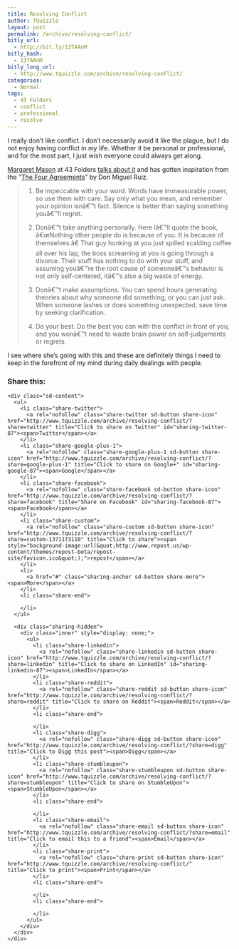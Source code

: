 ```yaml
---
title: Resolving Conflict
author: TQuizzle
layout: post
permalink: /archive/resolving-conflict/
bitly_url:
  - http://bit.ly/13TAAnM
bitly_hash:
  - 13TAAnM
bitly_long_url:
  - http://www.tquizzle.com/archive/resolving-conflict/
categories:
  - Normal
tags:
  - 43 Folders
  - conflict
  - professional
  - resolve
---
```

I really don&#8217;t like conflict. I don&#8217;t necessarily avoid it like the plague, but I do not enjoy having conflict in my life. Whether it be personal or professional, and for the most part, I just wish everyone could always get along.

<a rel="nofollow" target="_blank" href="http://www.43folders.com/people/margaretmason">Margaret Mason</a> at 43 Folders <a rel="nofollow" target="_blank" href="http://www.43folders.com/2007/11/05/resolve-conflict-quickly-four-agreements">talks about it</a> and has gotten inspiration from the &#8220;<a rel="nofollow" target="_blank" href="http://www.amazon.com/gp/offer-listing/1878424505?ie=UTF8&#038;tag=tquizzle.com-20&#038;linkCode=am2&#038;camp=1789&#038;creative=9325&#038;creativeASIN=1878424505">The Four Agreements</a>&#8221; by Don Miguel Ruiz.

> 1.  Be impeccable with your word.
> Words have immeasurable power, so use them with care. Say only what you mean, and remember your opinion isnâ€™t fact. Silence is better than saying something youâ€™ll regret.
> 
> 2.  Donâ€™t take anything personally.
> Here Iâ€™ll quote the book, â€œNothing other people do is because of you. It is because of themselves.â€ That guy honking at you just spilled scalding coffee all over his lap, the boss screaming at you is going through a divorce. Their stuff has nothing to do with your stuff, and assuming youâ€™re the root cause of someoneâ€™s behavior is not only self-centered, itâ€™s also a big waste of energy.
> 
> 3.  Donâ€™t make assumptions.
> You can spend hours generating theories about why someone did something, or you can just ask. When someone lashes or does something unexpected, save time by seeking clarification.
> 
> 4.  Do your best.
> Do the best you can with the conflict in front of you, and you wonâ€™t need to waste brain power on self-judgements or regrets.</ol> </blockquote> 
> I see where she&#8217;s going with this and these are definitely things I need to keep in the forefront of my mind during daily dealings with people.
> 
> <div class="sharedaddy sd-sharing-enabled">
>   <div class="robots-nocontent sd-block sd-social sd-social-icon-text sd-sharing">
>     <h3 class="sd-title">
>       Share this:
>     </h3>
>     
>     <div class="sd-content">
>       <ul>
>         <li class="share-twitter">
>           <a rel="nofollow" class="share-twitter sd-button share-icon" href="http://www.tquizzle.com/archive/resolving-conflict/?share=twitter" title="Click to share on Twitter" id="sharing-twitter-87"><span>Twitter</span></a>
>         </li>
>         <li class="share-google-plus-1">
>           <a rel="nofollow" class="share-google-plus-1 sd-button share-icon" href="http://www.tquizzle.com/archive/resolving-conflict/?share=google-plus-1" title="Click to share on Google+" id="sharing-google-87"><span>Google</span></a>
>         </li>
>         <li class="share-facebook">
>           <a rel="nofollow" class="share-facebook sd-button share-icon" href="http://www.tquizzle.com/archive/resolving-conflict/?share=facebook" title="Share on Facebook" id="sharing-facebook-87"><span>Facebook</span></a>
>         </li>
>         <li class="share-custom">
>           <a rel="nofollow" class="share-custom sd-button share-icon" href="http://www.tquizzle.com/archive/resolving-conflict/?share=custom-1371173110" title="Click to share"><span style="background-image:url(&quot;http://www.repost.us/wp-content/themes/repost-beta/repost-site/favicon.ico&quot;);">repost</span></a>
>         </li>
>         <li>
>           <a href="#" class="sharing-anchor sd-button share-more"><span>More</span></a>
>         </li>
>         <li class="share-end">
>
>         </li>
>       </ul>
>       
>       <div class="sharing-hidden">
>         <div class="inner" style="display: none;">
>           <ul>
>             <li class="share-linkedin">
>               <a rel="nofollow" class="share-linkedin sd-button share-icon" href="http://www.tquizzle.com/archive/resolving-conflict/?share=linkedin" title="Click to share on LinkedIn" id="sharing-linkedin-87"><span>LinkedIn</span></a>
>             </li>
>             <li class="share-reddit">
>               <a rel="nofollow" class="share-reddit sd-button share-icon" href="http://www.tquizzle.com/archive/resolving-conflict/?share=reddit" title="Click to share on Reddit"><span>Reddit</span></a>
>             </li>
>             <li class="share-end">
>
>             </li>
>             <li class="share-digg">
>               <a rel="nofollow" class="share-digg sd-button share-icon" href="http://www.tquizzle.com/archive/resolving-conflict/?share=digg" title="Click to Digg this post"><span>Digg</span></a>
>             </li>
>             <li class="share-stumbleupon">
>               <a rel="nofollow" class="share-stumbleupon sd-button share-icon" href="http://www.tquizzle.com/archive/resolving-conflict/?share=stumbleupon" title="Click to share on StumbleUpon"><span>StumbleUpon</span></a>
>             </li>
>             <li class="share-end">
>
>             </li>
>             <li class="share-email">
>               <a rel="nofollow" class="share-email sd-button share-icon" href="http://www.tquizzle.com/archive/resolving-conflict/?share=email" title="Click to email this to a friend"><span>Email</span></a>
>             </li>
>             <li class="share-print">
>               <a rel="nofollow" class="share-print sd-button share-icon" href="http://www.tquizzle.com/archive/resolving-conflict/" title="Click to print"><span>Print</span></a>
>             </li>
>             <li class="share-end">
>
>             </li>
>             <li class="share-end">
>
>             </li>
>           </ul>
>         </div>
>       </div>
>     </div>
>   </div>
> </div>